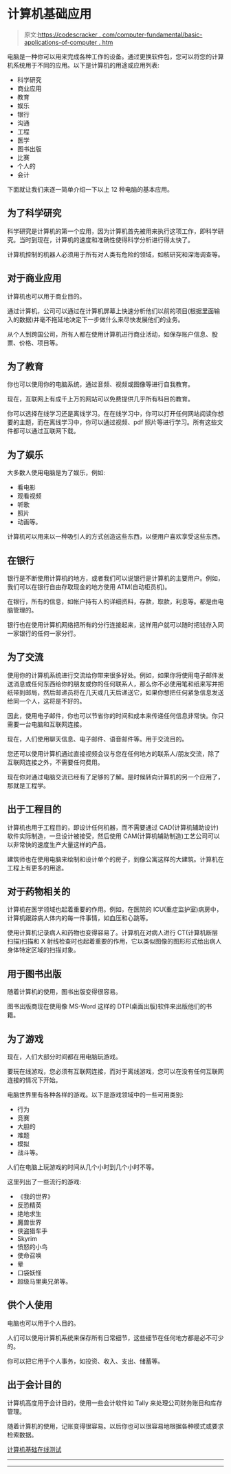 # 计算机基础应用

> 原文:[https://codescracker . com/computer-fundamental/basic-applications-of-computer . htm](https://codescracker.com/computer-fundamental/basic-applications-of-computer.htm)

电脑是一种你可以用来完成各种工作的设备。通过更换软件包，您可以将您的计算机系统用于不同的应用。以下是计算机的用途或应用列表:

*   科学研究
*   商业应用
*   教育
*   娱乐
*   银行
*   沟通
*   工程
*   医学
*   图书出版
*   比赛
*   个人的
*   会计

下面就让我们来逐一简单介绍一下以上 12 种电脑的基本应用。

## 为了科学研究

科学研究是计算机的第一个应用，因为计算机首先被用来执行这项工作，即科学研究。当时到现在，计算机的速度和准确性使得科学分析进行得太快了。

计算机控制的机器人必须用于所有对人类有危险的领域，如核研究和深海调查等。

## 对于商业应用

计算机也可以用于商业目的。

通过计算机，公司可以通过在计算机屏幕上快速分析他们以前的项目(根据里面输入的数据)并毫不拖延地决定下一步做什么来尽快发展他们的业务。

从个人到跨国公司，所有人都在使用计算机进行商业活动，如保存账户信息、股票、价格、项目等。

## 为了教育

你也可以使用你的电脑系统，通过音频、视频或图像等进行自我教育。

现在，互联网上有成千上万的网站可以免费提供几乎所有科目的教育。

你可以选择在线学习还是离线学习。在在线学习中，你可以打开任何网站阅读你想要的主题，而在离线学习中，你可以通过视频、pdf 照片等进行学习。所有这些文件都可以通过互联网下载。

## 为了娱乐

大多数人使用电脑是为了娱乐，例如:

*   看电影
*   观看视频
*   听歌
*   照片
*   动画等。

计算机可以用来以一种吸引人的方式创造这些东西，以便用户喜欢享受这些东西。

## 在银行

银行是不断使用计算机的地方，或者我们可以说银行是计算机的主要用户。例如，我们可以在银行自由存取现金的地方使用 ATM(自动柜员机)。

在银行，所有的信息，如帐户持有人的详细资料，存款，取款，利息等。都是由电脑管理的。

银行也在使用计算机网络把所有的分行连接起来，这样用户就可以随时把钱存入同一家银行的任何一家分行。

## 为了交流

使用你的计算机系统进行交流给你带来很多好处。例如，如果你将使用电子邮件发送消息或任何东西给你的朋友或你的任何联系人，那么你不必使用笔和纸来写并把纸带到邮局，然后邮递员将在几天或几天后递送它，如果你想把任何紧急信息发送给同一个人，这将是不好的。

因此，使用电子邮件，你也可以节省你的时间和成本来传递任何信息非常快。你只需要一台电脑和互联网连接。

现在，人们使用聊天信息、电子邮件、语音邮件等。用于交流目的。

您还可以使用计算机通过直接视频会议与您在任何地方的联系人/朋友交流，除了互联网连接之外，不需要任何费用。

现在你对通过电脑交流已经有了足够的了解。是时候转向计算机的另一个应用了，那就是工程学。

## 出于工程目的

计算机也用于工程目的，即设计任何机器，而不需要通过 CAD(计算机辅助设计)软件实际制造，一旦设计被接受，然后使用 CAM(计算机辅助制造)工艺公司可以以非常快的速度生产大量这样的产品。

建筑师也在使用电脑来绘制和设计单个的房子，到像公寓这样的大建筑。计算机在工程上有更多的用途。

## 对于药物相关的

计算机在医学领域也起着重要的作用。例如，在医院的 ICU(重症监护室)病房中，计算机跟踪病人体内的每一件事情，如血压和心跳等。

使用计算机记录病人和药物也变得容易了。计算机在对病人进行 CT(计算机断层扫描)扫描和 X 射线检查时也起着重要的作用，它以类似图像的图形形式给出病人身体特定区域的扫描对象。

## 用于图书出版

随着计算机的使用，图书出版变得很容易。

图书出版商现在使用像 MS-Word 这样的 DTP(桌面出版)软件来出版他们的书籍。

## 为了游戏

现在，人们大部分时间都在用电脑玩游戏。

要玩在线游戏，您必须有互联网连接，而对于离线游戏，您可以在没有任何互联网连接的情况下开始。

电脑世界里有各种各样的游戏。以下是游戏领域中的一些可用类别:

*   行为
*   竞赛
*   大胆的
*   难题
*   模拟
*   战斗等。

人们在电脑上玩游戏的时间从几个小时到几个小时不等。

这里列出了一些流行的游戏:

*   《我的世界》
*   反恐精英
*   绝地求生
*   魔兽世界
*   侠盗猎车手
*   Skyrim
*   愤怒的小鸟
*   使命召唤
*   晕
*   口袋妖怪
*   超级马里奥兄弟等。

## 供个人使用

电脑也可以用于个人目的。

人们可以使用计算机系统来保存所有日常细节，这些细节在任何地方都是必不可少的。

你可以把它用于个人事务，如投资、收入、支出、储蓄等。

## 出于会计目的

计算机高度用于会计目的，使用一些会计软件如 Tally 来处理公司财务账目和库存管理。

随着计算机的使用，记账变得很容易。以后你也可以很容易地根据各种模式或要求检索数据。

[计算机基础在线测试](/exam/showtest.php?subid=14)

* * *

* * *
